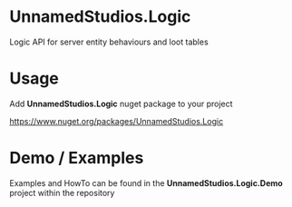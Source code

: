 # UnnamedStudios.Logic
Logic API for server entity behaviours and loot tables

# Usage
Add **UnnamedStudios.Logic** nuget package to your project


https://www.nuget.org/packages/UnnamedStudios.Logic

# Demo / Examples
Examples and HowTo can be found in the **UnnamedStudios.Logic.Demo** project within the repository